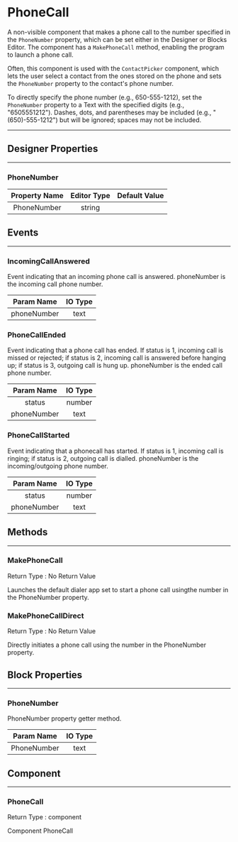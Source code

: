 <!--
  Copyright © 2013-2021 MIT, All rights reserved
  Released under the Apache License, Version 2.0
  http://www.apache.org/licenses/LICENSE-2.0
-->

# PhoneCall

A non-visible component that makes a phone call to the number specified in the `PhoneNumber` property, which can be set either in the Designer or Blocks Editor. The component has a `MakePhoneCall` method, enabling the program to launch a phone call.

Often, this component is used with the `ContactPicker` component, which lets the user select a contact from the ones stored on the phone and sets the `PhoneNumber` property to the contact's phone number.

To directly specify the phone number (e.g., 650-555-1212), set the `PhoneNumber` property to a Text with the specified digits (e.g., "6505551212"). Dashes, dots, and parentheses may be included (e.g., "(650)-555-1212") but will be ignored; spaces may not be included.

---

## Designer Properties

---

### PhoneNumber

| Property Name | Editor Type | Default Value |
| :-----------: | :---------: | :-----------: |
|  PhoneNumber  |    string   |               |

## Events

---

### IncomingCallAnswered

<div block-type = "component_event" component-selector = "PhoneCall" event-selector = "IncomingCallAnswered" id = "phonecall-incomingcallanswered"></div>

Event indicating that an incoming phone call is answered. phoneNumber is the incoming call phone number.

|  Param Name | IO Type |
| :---------: | :-----: |
| phoneNumber |   text  |

### PhoneCallEnded

<div block-type = "component_event" component-selector = "PhoneCall" event-selector = "PhoneCallEnded" id = "phonecall-phonecallended"></div>

Event indicating that a phone call has ended. If status is 1, incoming call is missed or rejected; if status is 2, incoming call is answered before hanging up; if status is 3, outgoing call is hung up. phoneNumber is the ended call phone number.

|  Param Name | IO Type |
| :---------: | :-----: |
|    status   |  number |
| phoneNumber |   text  |

### PhoneCallStarted

<div block-type = "component_event" component-selector = "PhoneCall" event-selector = "PhoneCallStarted" id = "phonecall-phonecallstarted"></div>

Event indicating that a phonecall has started. If status is 1, incoming call is ringing; if status is 2, outgoing call is dialled. phoneNumber is the incoming/outgoing phone number.

|  Param Name | IO Type |
| :---------: | :-----: |
|    status   |  number |
| phoneNumber |   text  |

## Methods

---

### MakePhoneCall

<div block-type = "component_method" component-selector = "PhoneCall" method-selector = "MakePhoneCall" id = "phonecall-makephonecall"></div>

Return Type : No Return Value

Launches the default dialer app set to start a phone call usingthe number in the PhoneNumber property.

### MakePhoneCallDirect

<div block-type = "component_method" component-selector = "PhoneCall" method-selector = "MakePhoneCallDirect" id = "phonecall-makephonecalldirect"></div>

Return Type : No Return Value

Directly initiates a phone call using the number in the PhoneNumber property.

## Block Properties

---

### PhoneNumber

<div block-type = "component_set_get" component-selector = "PhoneCall" property-selector = "PhoneNumber" property-type = "get" id = "get-phonecall-phonenumber"></div>

<div block-type = "component_set_get" component-selector = "PhoneCall" property-selector = "PhoneNumber" property-type = "set" id = "set-phonecall-phonenumber"></div>

PhoneNumber property getter method.

|  Param Name | IO Type |
| :---------: | :-----: |
| PhoneNumber |   text  |

## Component

---

### PhoneCall

<div block-type = "component_component_block" component-selector = "PhoneCall" id = "component-phonecall"></div>

Return Type : component

Component PhoneCall

